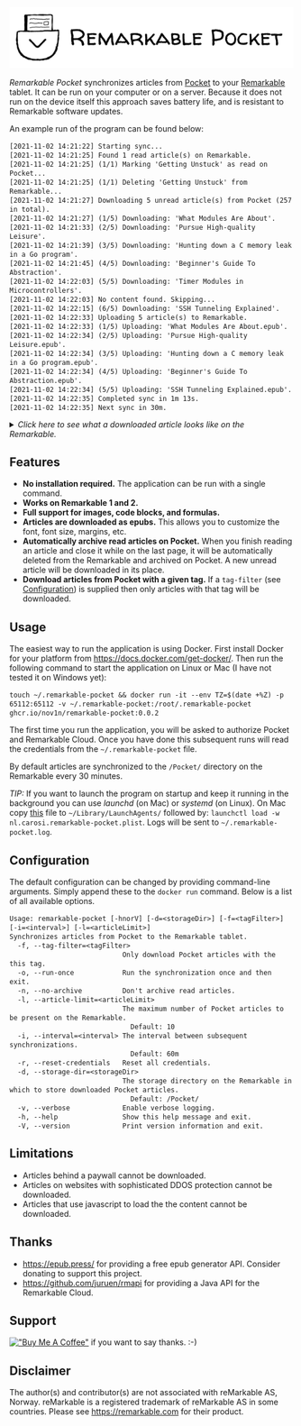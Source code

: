 ![Example article](assets/logo-title.png)

*Remarkable Pocket* synchronizes articles from [Pocket](https://getpocket.com) to your [Remarkable](https://remarkable.com/) tablet. It can be run on your computer or on a server. Because it does not run on the device itself this approach saves battery life, and is resistant to Remarkable software updates.

An example run of the program can be found below:

```
[2021-11-02 14:21:22] Starting sync...
[2021-11-02 14:21:25] Found 1 read article(s) on Remarkable.
[2021-11-02 14:21:25] (1/1) Marking 'Getting Unstuck' as read on Pocket...
[2021-11-02 14:21:25] (1/1) Deleting 'Getting Unstuck' from Remarkable...
[2021-11-02 14:21:27] Downloading 5 unread article(s) from Pocket (257 in total).
[2021-11-02 14:21:27] (1/5) Downloading: 'What Modules Are About'.
[2021-11-02 14:21:33] (2/5) Downloading: 'Pursue High-quality Leisure'.
[2021-11-02 14:21:39] (3/5) Downloading: 'Hunting down a C memory leak in a Go program'.
[2021-11-02 14:21:45] (4/5) Downloading: 'Beginner's Guide To Abstraction'.
[2021-11-02 14:22:03] (5/5) Downloading: 'Timer Modules in Microcontrollers'.
[2021-11-02 14:22:03] No content found. Skipping...
[2021-11-02 14:22:15] (6/5) Downloading: 'SSH Tunneling Explained'.
[2021-11-02 14:22:33] Uploading 5 article(s) to Remarkable.
[2021-11-02 14:22:33] (1/5) Uploading: 'What Modules Are About.epub'.
[2021-11-02 14:22:34] (2/5) Uploading: 'Pursue High-quality Leisure.epub'.
[2021-11-02 14:22:34] (3/5) Uploading: 'Hunting down a C memory leak in a Go program.epub'.
[2021-11-02 14:22:34] (4/5) Uploading: 'Beginner's Guide To Abstraction.epub'.
[2021-11-02 14:22:34] (5/5) Uploading: 'SSH Tunneling Explained.epub'.
[2021-11-02 14:22:35] Completed sync in 1m 13s.
[2021-11-02 14:22:35] Next sync in 30m.
```

<details><summary><i>Click here to see what a downloaded article looks like on the Remarkable.</i></summary>
<img src="assets/article-small.jpg" alt="An example article on the Remarkable.">
</details>

## Features
- **No installation required.** The application can be run with a single command.
- **Works on Remarkable 1 and 2.** 
- **Full support for images, code blocks, and formulas.**
- **Articles are downloaded as epubs.** This allows you to customize the font, font size, margins, etc.
- **Automatically archive read articles on Pocket.** When you finish reading an article and close it while on the last page, it will be automatically deleted from the Remarkable and archived on Pocket. A new unread article will be downloaded in its place.
- **Download articles from Pocket with a given tag.** If a `tag-filter` (see [Configuration](#configuration)) is supplied then only articles with that tag will be downloaded.

## Usage
The easiest way to run the application is using Docker. First install Docker for your platform from https://docs.docker.com/get-docker/. Then run the following command to start the application on Linux or Mac (I have not tested it on Windows yet):

```
touch ~/.remarkable-pocket && docker run -it --env TZ=$(date +%Z) -p 65112:65112 -v ~/.remarkable-pocket:/root/.remarkable-pocket ghcr.io/nov1n/remarkable-pocket:0.0.2
```
The first time you run the application, you will be asked to authorize Pocket and Remarkable Cloud. Once you have done this subsequent runs will read the credentials from the `~/.remarkable-pocket` file.

By default articles are synchronized to the `/Pocket/` directory on the Remarkable every 30 minutes.

*TIP:* If you want to launch the program on startup and keep it running in the background you can use *launchd* (on Mac) or *systemd* (on Linux). On Mac copy [this](nl.carosi.remarkable-pocket.plist) file to `~/Library/LaunchAgents/` followed by: `launchctl load -w nl.carosi.remarkable-pocket.plist`. Logs will be sent to `~/.remarkable-pocket.log`.


## Configuration
The default configuration can be changed by providing command-line arguments. Simply append these to the `docker run` command. Below is a list of all available options.
```
Usage: remarkable-pocket [-hnorV] [-d=<storageDir>] [-f=<tagFilter>] [-i=<interval>] [-l=<articleLimit>]
Synchronizes articles from Pocket to the Remarkable tablet.
  -f, --tag-filter=<tagFilter>
                            Only download Pocket articles with the this tag.
  -o, --run-once            Run the synchronization once and then exit.
  -n, --no-archive          Don't archive read articles.
  -l, --article-limit=<articleLimit>
                            The maximum number of Pocket articles to be present on the Remarkable.
                              Default: 10
  -i, --interval=<interval> The interval between subsequent synchronizations.
                              Default: 60m
  -r, --reset-credentials   Reset all credentials.
  -d, --storage-dir=<storageDir>
                            The storage directory on the Remarkable in which to store downloaded Pocket articles.
                              Default: /Pocket/
  -v, --verbose             Enable verbose logging.
  -h, --help                Show this help message and exit.
  -V, --version             Print version information and exit.

```

## Limitations
- Articles behind a paywall cannot be downloaded.
- Articles on websites with sophisticated DDOS protection cannot be downloaded.
- Articles that use javascript to load the the content cannot be downloaded.

## Thanks
- https://epub.press/ for providing a free epub generator API. Consider donating to support this project.
- https://github.com/juruen/rmapi for providing a Java API for the Remarkable Cloud.

## Support
[!["Buy Me A Coffee"](https://www.buymeacoffee.com/assets/img/custom_images/orange_img.png)](https://www.buymeacoffee.com/nov1n) if you want to say thanks. :-)

## Disclaimer
The author(s) and contributor(s) are not associated with reMarkable AS, Norway. reMarkable is a registered trademark of reMarkable AS in some countries. Please see https://remarkable.com for their product.
